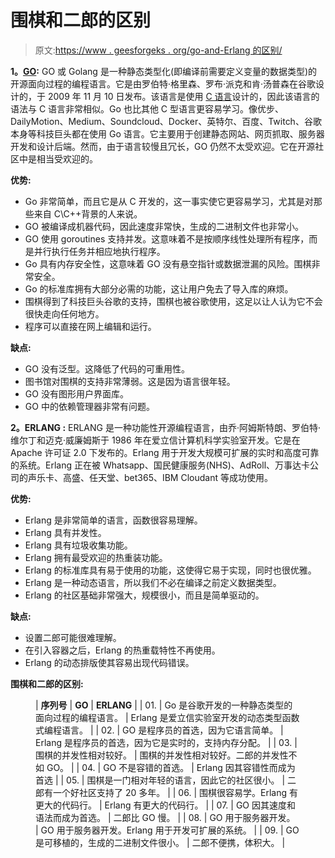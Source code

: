 # 围棋和二郎的区别

> 原文:[https://www . geesforgeks . org/go-and-Erlang 的区别/](https://www.geeksforgeeks.org/difference-between-go-and-erlang/)

**1。**[**GO**](https://www.geeksforgeeks.org/golang/)**:**
GO 或 Golang 是一种静态类型化(即编译前需要定义变量的数据类型)的开源面向过程的编程语言。它是由罗伯特·格里森、罗布·派克和肯·汤普森在谷歌设计的，于 2009 年 11 月 10 日发布。该语言是使用 [C 语言](https://www.geeksforgeeks.org/c-programming-language/)设计的，因此该语言的语法与 C 语言非常相似。Go 也比其他 C 型语言更容易学习。像优步、DailyMotion、Medium、Soundcloud、Docker、英特尔、百度、Twitch、谷歌本身等科技巨头都在使用 Go 语言。它主要用于创建静态网站、网页抓取、服务器开发和设计后端。然而，由于语言较慢且冗长，GO 仍然不太受欢迎。它在开源社区中是相当受欢迎的。

**优势:**

*   Go 非常简单，而且它是从 C 开发的，这一事实使它更容易学习，尤其是对那些来自 C\C++背景的人来说。
*   GO 被编译成机器代码，因此速度非常快，生成的二进制文件也非常小。
*   GO 使用 goroutines 支持并发。这意味着不是按顺序线性处理所有程序，而是并行执行任务并相应地执行程序。
*   Go 具有内存安全性，这意味着 GO 没有悬空指针或数据泄漏的风险。围棋非常安全。
*   Go 的标准库拥有大部分必需的功能，这让用户免去了导入库的麻烦。
*   围棋得到了科技巨头谷歌的支持，围棋也被谷歌使用，这足以让人认为它不会很快走向任何地方。
*   程序可以直接在网上编辑和运行。

**缺点:**

*   GO 没有泛型。这降低了代码的可重用性。
*   图书馆对围棋的支持非常薄弱。这是因为语言很年轻。
*   GO 没有图形用户界面库。
*   GO 中的依赖管理器非常有问题。

**2。ERLANG :**
ERLANG 是一种功能性开源编程语言，由乔·阿姆斯特朗、罗伯特·维尔丁和迈克·威廉姆斯于 1986 年在爱立信计算机科学实验室开发。它是在 Apache 许可证 2.0 下发布的。Erlang 用于开发大规模可扩展的实时和高度可靠的系统。Erlang 正在被 Whatsapp、国民健康服务(NHS)、AdRoll、万事达卡公司的声乐卡、高盛、任天堂、bet365、IBM Cloudant 等成功使用。

**优势:**

*   Erlang 是非常简单的语言，函数很容易理解。
*   Erlang 具有并发性。
*   Erlang 具有垃圾收集功能。
*   Erlang 拥有最受欢迎的热重装功能。
*   Erlang 的标准库具有易于使用的功能，这使得它易于实现，同时也很优雅。
*   Erlang 是一种动态语言，所以我们不必在编译之前定义数据类型。
*   Erlang 的社区基础非常强大，规模很小，而且是简单驱动的。

**缺点:**

*   设置二郎可能很难理解。
*   在引入容器之后，Erlang 的热重载特性不再使用。
*   Erlang 的动态排版使其容易出现代码错误。

**围棋和二郎的区别:**

<figure class="table">

| **序列号** | **GO** | **ERLANG** |
| 01. | Go 是谷歌开发的一种静态类型的面向过程的编程语言。 | Erlang 是爱立信实验室开发的动态类型函数式编程语言。 |
| 02. | GO 是程序员的首选，因为它语言简单。 | Erlang 是程序员的首选，因为它是实时的，支持内存分配。 |
| 03. | 围棋的并发性相对较好。 | 围棋的并发性相对较好。二郎的并发性不如 GO。 |
| 04. | GO 不是容错的首选。 | Erlang 因其容错性而成为首选 |
| 05. | 围棋是一门相对年轻的语言，因此它的社区很小。 | 二郎有一个好社区支持了 20 多年。 |
| 06. | 围棋很容易学。Erlang 有更大的代码行。 | Erlang 有更大的代码行。 |
| 07. | GO 因其速度和语法而成为首选。 | 二郎比 GO 慢。 |
| 08. | GO 用于服务器开发。 | GO 用于服务器开发。Erlang 用于开发可扩展的系统。 |
| 09. | GO 是可移植的，生成的二进制文件很小。 | 二郎不便携，体积大。 |

</figure>